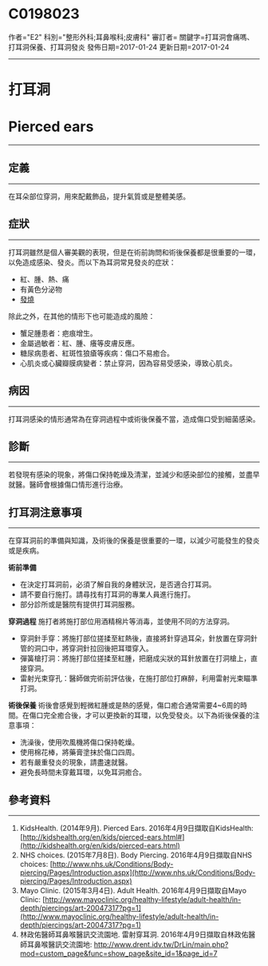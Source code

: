 # C0198023
作者="E2"
科別="整形外科;耳鼻喉科;皮膚科"
審訂者=
關鍵字=打耳洞會痛嗎、打耳洞保養、打耳洞發炎
發佈日期=2017-01-24
更新日期=2017-01-24

----------
# 打耳洞
# Pierced ears
----------
## 定義
----------

在耳朵部位穿洞，用來配戴飾品，提升氣質或是整體美感。

## 症狀
----------

打耳洞雖然是個人審美觀的表現，但是在術前詢問和術後保養都是很重要的一環，以免造成感染、發炎。而以下為耳洞常見發炎的症狀：

- 紅、腫、熱、痛
- 有黃色分泌物
- [發燒](C0015967)

除此之外，在其他的情形下也可能造成的風險：

- 蟹足腫患者：疤痕增生。
- 金屬過敏者：紅、腫、癢等皮膚反應。
- 糖尿病患者、紅斑性狼瘡等疾病：傷口不易癒合。
- 心肌炎或心臟瓣膜病變者：禁止穿洞，因為容易受感染，導致心肌炎。
## 病因
----------

打耳洞感染的情形通常為在穿洞過程中或術後保養不當，造成傷口受到細菌感染。

## 診斷
----------

若發現有感染的現象，將傷口保持乾燥及清潔，並減少和感染部位的接觸，並盡早就醫。醫師會根據傷口情形進行治療。

## 打耳洞注意事項
----------

在穿耳洞前的準備與知識，及術後的保養是很重要的一環，以減少可能發生的發炎或是疾病。

**術前準備**

- 在決定打耳洞前，必須了解自我的身體狀況，是否適合打耳洞。
- 請不要自行施打。請尋找有打耳洞的專業人員進行施打。
- 部分診所或是醫院有提供打耳洞服務。

**穿洞過程**
施打者將施打部位用酒精棉片等消毒，並使用不同的方法穿洞。

- 穿洞針手穿：將施打部位搓揉至紅熱後，直接將針穿過耳朵，針放置在穿洞針管的洞口中，將穿洞針拉回後把耳環穿入。
- 彈簧槍打洞：將施打部位搓揉至紅腫，把磨成尖狀的耳針放置在打洞槍上，直接穿洞。
- 雷射光束穿孔：醫師做完術前評估後，在施打部位打麻醉，利用雷射光束瞄準打洞。

**術後保養**
術後會感覺到輕微紅腫或是熱的感覺，傷口癒合通常需要4~6周的時間。在傷口完全癒合後，才可以更換新的耳環，以免受發炎。以下為術後保養的注意事項：

- 洗澡後，使用吹風機將傷口保持乾燥。
- 使用棉花棒，將藥膏塗抹於傷口四周。
- 若有嚴重發炎的現象，請盡速就醫。
- 避免長時間未穿戴耳環，以免耳洞癒合。 
## 參考資料
----------
1. KidsHealth. (2014年9月). Pierced Ears. 2016年4月9日擷取自KidsHealth:
  [http://kidshealth.org/en/kids/pierced-ears.html#](http://kidshealth.org/en/kids/pierced-ears.html)
2. NHS choices. (2015年7月8日). Body Piercing. 2016年4月9日擷取自NHS choices:
  [http://www.nhs.uk/Conditions/Body-piercing/Pages/Introduction.aspx](http://www.nhs.uk/Conditions/Body-piercing/Pages/Introduction.aspx)
3. Mayo Clinic. (2015年3月4日). Adult Health. 2016年4月9日擷取自Mayo Clinic:
  [http://www.mayoclinic.org/healthy-lifestyle/adult-health/in-depth/piercings/art-20047317?pg=1](http://www.mayoclinic.org/healthy-lifestyle/adult-health/in-depth/piercings/art-20047317?pg=1)
4. 林政佑醫師耳鼻喉醫訊交流園地. 雷射穿耳洞. 2016年4月9日擷取自林政佑醫師耳鼻喉醫訊交流園地:
  http://www.drent.idv.tw/DrLin/main.php?mod=custom_page&func=show_page&site_id=1&page_id=7

